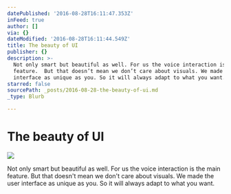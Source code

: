 ```yaml
---
datePublished: '2016-08-28T16:11:47.353Z'
inFeed: true
author: []
via: {}
dateModified: '2016-08-28T16:11:44.549Z'
title: The beauty of UI
publisher: {}
description: >-
  Not only smart but beautiful as well. For us the voice interaction is the main
  feature.  But that doesn’t mean we don’t care about visuals. We made the user
  interface as unique as you. So it will always adapt to what you want.
starred: false
sourcePath: _posts/2016-08-28-the-beauty-of-ui.md
_type: Blurb

---
```

# The beauty of UI
![](https://the-grid-user-content.s3-us-west-2.amazonaws.com/dd4b560c-cba5-440f-bce8-b8d74c29d9fe.gif)

Not only smart but beautiful as well. For us the voice interaction is the main feature. But that doesn't mean we don't care about visuals. We made the user interface as unique as you. So it will always adapt to what you want.